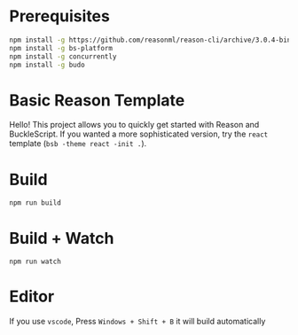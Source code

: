 # Prerequisites

```bash
npm install -g https://github.com/reasonml/reason-cli/archive/3.0.4-bin-linux.tar.gz
npm install -g bs-platform
npm install -g concurrently
npm install -g budo
```

# Basic Reason Template

Hello! This project allows you to quickly get started with Reason and BuckleScript. If you wanted a more sophisticated version, try the `react` template (`bsb -theme react -init .`).

# Build
```
npm run build
```

# Build + Watch

```
npm run watch
```


# Editor
If you use `vscode`, Press `Windows + Shift + B` it will build automatically
